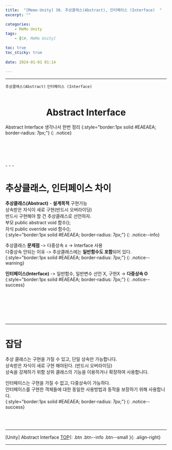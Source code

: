 ```yaml
---
title:  "[Memo-Unity] 30. 추상클래스(Abstract), 인터페이스 (Interface)  "
excerpt: ""

categories:
    - MeMo Unity
tags:
    - [C#, MeMo Unity]

toc: true
toc_sticky: true
 
date: 2024-01-01 01:14

---
```

- - -

`추상클래스(Abstract)` `인터페이스 (Interface)` 
<BR><BR>

<center><H1>  Abstract Interface  </H1></center>
Abstract Interface 생각나서 한번 정리  
{:style="border:1px solid #EAEAEA; border-radius: 7px;"}
{: .notice} 
<br><br><br><br><br><br>
- - - 


# 추상클래스, 인터페이스 차이

**추상클래스(Abstract)** - **설계목적** 구현가능  
상속받은 자식이 새로 구현(반드시 오버라이딩)  
반드시 구현해야 할 건 추상클래스로 선언하자.  
부모 public abstract void 함수();  
자식 public override void 함수();  
{:style="border:1px solid #EAEAEA; border-radius: 7px;"}
{: .notice--info} 

추상클래스 **문제점**  -> 다중상속 x -> Interface 사용  
다중상속 안되는 이유 -> 추상클래스에는 **일반함수도 포함**되어 있다.  
{:style="border:1px solid #EAEAEA; border-radius: 7px;"}
{: .notice--warning} 

**인터페이스(Interface)** -> 일반함수, 일반변수 선언 X, 구현X -> **다중상속 O**  
{:style="border:1px solid #EAEAEA; border-radius: 7px;"}
{: .notice--success} 

<br><br><br><br><br>
- - - 

# 잡담
추상 클래스는 구현을 가질 수 있고, 단일 상속만 가능합니다.  
상속받은 자식이 새로 구현 해야된다. (반드시 오버라이딩)  
상속을 강제하기 위함 상위 클래스의 기능을 이용하거나 확장하여 사용합니다.  

인터페이스는 구현을 가질 수 없고, 다중상속이 가능하다.  
인터페이스를 구현한 객체들에 대한 동일한 사용방법과 동작을 보장하기 위해 사용합니다.  
{:style="border:1px solid #EAEAEA; border-radius: 7px;"}
{: .notice--success}  

<br><br>
- - - 

[Unity] Abstract Interface
[TOP](#){: .btn .btn--info .btn--small }{: .align-right}
<br>
- - -
